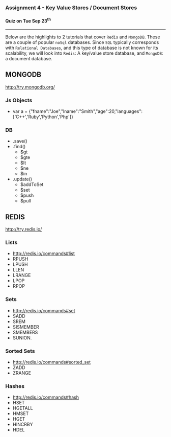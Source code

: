 ### Assignment 4 - Key Value Stores / Document Stores


#### Quiz on Tue Sep 23<sup>th</sup>
-----

Below are the highlights to 2 tutorials that cover `Redis` and `MongoDB`. These are a couple of popular `noSql` databases. Since `SQL` typically corresponds with `Relational Databases`, and this type of database is not known for its scalability, we will look into `Redis`: A key/value store database, and `MongoDB`: a document database.

## MONGODB

http://try.mongodb.org/

### Js Objects
- var a = {"fname":"Joe","lname":"Smith","age":20,"languages":['C++','Ruby','Python','Php']}


### DB 
- .save()
- .find()
  - $gt
  - $gte
  - $lt
  - $ne
  - $in
- .update()
  - $addToSet
  - $set
  - $push
  - $pull


## REDIS


http://try.redis.io/

### Lists
- http://redis.io/commands#list
- RPUSH
- LPUSH
- LLEN
- LRANGE
- LPOP
- RPOP

### Sets
- http://redis.io/commands#set
- SADD
- SREM
- SISMEMBER
- SMEMBERS
- SUNION.

### Sorted Sets
- http://redis.io/commands#sorted_set
- ZADD
- ZRANGE

### Hashes
- http://redis.io/commands#hash
- HSET
- HGETALL
- HMSET 
- HGET 
- HINCRBY
- HDEL

